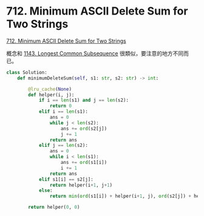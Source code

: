 # 712. Minimum ASCII Delete Sum for Two Strings

[712. Minimum ASCII Delete Sum for Two Strings](https://leetcode.com/problems/minimum-ascii-delete-sum-for-two-strings/)

概念和 [1143. Longest Common Subsequence](./) 很類似，要注意的地方不同而已。

```python
class Solution:
    def minimumDeleteSum(self, s1: str, s2: str) -> int:

        @lru_cache(None)
        def helper(i, j):
            if i == len(s1) and j == len(s2):
                return 0
            elif i == len(s1):
                ans = 0
                while j < len(s2):
                    ans += ord(s2[j])
                    j += 1
                return ans
            elif j == len(s2):
                ans = 0
                while i < len(s1):
                    ans += ord(s1[i])
                    i += 1
                return ans
            elif s1[i] == s2[j]:
                return helper(i+1, j+1)
            else:
                return min(ord(s1[i]) + helper(i+1, j), ord(s2[j]) + helper(i, j+1))

        return helper(0, 0)
```

